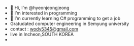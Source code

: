 - 👋 Hi, I’m @hyeonjeongjeong
- 👀 I’m interested in programming 
- 🌱 I’m currently learning C# programming to get a job
- Gratudated computer engineering in Semyung university 
- contact : wody5345@gmail.com
- live in Incheon,SOUTH KOREA
-

<!---
hyeonjeongjeong/hyeonjeongjeong is a ✨ special ✨ repository because its `README.md` (this file) appears on your GitHub profile.
You can click the Preview link to take a look at your changes.
--->

